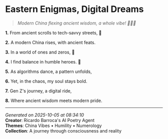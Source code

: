# Eastern Enigmas, Digital Dreams

> *Modern China flexing ancient wisdom, a whole vibe! 💯🇨🇳*

**1.** From ancient scrolls to tech-savvy streets, 🏮


**2.** A modern China rises, with ancient feats.


**3.** In a world of ones and zeros, 🔢


**4.** I find balance in humble heroes. 🙏


**5.** As algorithms dance, a pattern unfolds,


**6.** Yet, in the chaos, my soul stays bold.


**7.** Gen Z's journey, a digital ride,


**8.** Where ancient wisdom meets modern pride.



---

*Generated on 2025-10-05 at 08:34:10*  
**Creator**: Ricardo Barroca's AI Poetry Agent  
**Themes**: China Vibes • Humility • Numerology  
**Collection**: A journey through consciousness and reality
